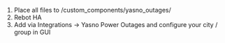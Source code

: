 1. Place all files to /custom_components/yasno_outages/
2. Rebot HA
3. Add via Integrations -> Yasno Power Outages and configure your city / group in GUI
